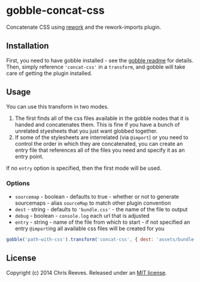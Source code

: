# gobble-concat-css

Concatenate CSS using [rework](https://github.com/reworkcss/rework) and the rework-imports plugin.

## Installation

First, you need to have gobble installed - see the [gobble readme](https://github.com/gobblejs/gobble) for details. Then, simply reference `'concat-css'` in a `transform`, and gobble will take care of getting the plugin installed.

## Usage

You can use this transform in two modes.

1. The first finds all of the css files available in the gobble nodes that it is handed and concatenates them. This is fine if you have a bunch of unrelated styesheets that you just want globbed together.
2. If some of the stylesheets are interrelated (via `@import`) or you need to control the order in which they are concatenated, you can create an entry file that references all of the files you need and specify it as an entry point.

If no `entry` option is specified, then the first mode will be used. 

### Options

* `sourcemap` - boolean - defaults to true - whether or not to generate sourcemaps - alias `sourceMap` to match other plugin convention
* `dest` - string - defaults to `'bundle.css'` - the name of the file to output
* `debug` - boolean - `console.log` each url that is adjusted
* `entry` - string - name of the file from which to start - if not specified an entry `@import`ing all available css files will be created for you

```js
gobble('path-with-css').transform('concat-css', { dest: 'assets/bundle.css' });
```

## License

Copyright (c) 2014 Chris Reeves. Released under an [MIT license](https://github.com/evs-chris/gobble-giblets/blob/master/LICENSE.md).
